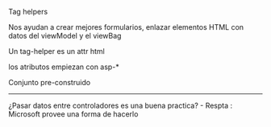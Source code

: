 Tag helpers


Nos ayudan a crear mejores formularios, enlazar elementos HTML con datos del viewModel y el viewBag

Un tag-helper es un attr html

los atributos empiezan con asp-*

Conjunto pre-construido

---------------------------------------------------------------------------------------------------------------

¿Pasar datos entre controladores es una buena practica? - Respta : Microsoft provee una forma de hacerlo